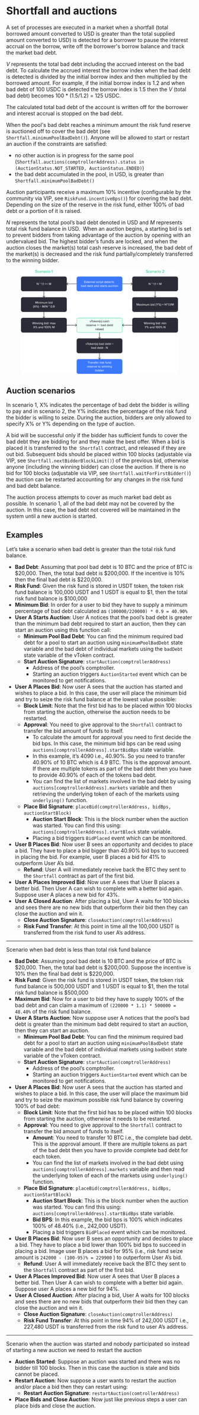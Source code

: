 # Shortfall and auctions

A set of processes are executed in a market when a shortfall (total borrowed amount converted to USD is greater than the total supplied amount converted to USD) is detected for a borrower to pause the interest accrual on the borrow, write off the borrower's borrow balance and track the market bad debt.

*V* represents the total bad debt including the accrued interest on the bad debt. To calculate the accrued interest the borrow index when the bad debt is detected is divided by the initial borrow index and then multiplied by the borrowed amount. For example, if the initial borrow index is 1.2 and when bad debt of 100 USDC is detected the borrow index is 1.5 then the *V* (total bad debt) becomes 100 * (1.5/1.2) = 125 USDC.

The calculated total bad debt of the account is written off for the borrower and interest accrual is stopped on the bad debt.

When the pool's bad debt reaches a minimum amount the risk fund reserve is auctioned off to cover the bad debt (see `Shortfall.minimumPoolBadDebt()`). Anyone will be allowed to start or restart an auction if the constraints are satisfied:

- no other auction is in progress for the same pool (`Shortfall.auctions(comptrollerAddress).status in (AuctionStatus.NOT_STARTED, AuctionStatus.ENDED)`)
- the bad debt accumulated in the pool, in USD, is greater than `Shortfall.minimumPoolBadDebt()`

Auction participants receive a maximum 10% incentive (configurable by the community via VIP, see `RiskFund.incentiveBps()`) for covering the bad debt. Depending on the size of the reserve in the risk fund, either 100% of bad debt or a portion of it is raised.

*N* represents the total pool’s bad debt denoted in USD and *M* represents total risk fund balance in USD.  When an auction begins, a starting bid is set to prevent bidders from taking advantage of the auction by opening with an undervalued bid. The highest bidder’s funds are locked, and when the auction closes the market(s) total cash reserve is increased, the bad debt of the market(s) is decreased and the risk fund partially/completely transferred to the winning bidder.

<figure><img src="../../.gitbook/assets/auctions.png" alt="Auction scenarios"><figcaption></figcaption></figure>

## Auction scenarios

In scenario 1, X% indicates the percentage of bad debt the bidder is willing to pay and in scenario 2, the Y% indicates the percentage of the risk fund the bidder is willing to seize. During the auction, bidders are only allowed to specify X% or Y% depending on the type of auction.

A bid will be successful only if the bidder has sufficient funds to cover the bad debt they are bidding for and they make the best offer. When a bid is placed it is transferred to the  `Shortfall` contract, and released if they are out bid. Subsequent bids should be placed within 100 blocks (adjustable via VIP, see `Shortfall.nextBidderBlockLimit()`) of the previous bid, otherwise anyone (including the winning bidder) can close the auction. If there is no bid for 100 blocks (adjustable via VIP, see `Shortfall.waitForFirstBidder()`) the auction can be restarted accounting for any changes in the risk fund and bad debt balance.

The auction process attempts to cover as much market bad debt as possible. In scenario 1, all of the bad debt may not be covered by the auction. In this case, the bad debt not covered will be maintained in the system until a new auction is started.

## Examples

Let’s take a scenario when bad debt is greater than the total risk fund balance.

- **Bad Debt**: Assuming that pool bad debt is 10 BTC and the price of BTC is $20,000. Then, the total bad debt is $200,000. If the incentive is 10% then the final bad debt is $220,000.
- **Risk Fund**: Given the risk fund is stored in USDT token, the token risk fund balance is 100,000 USDT and 1 USDT is equal to $1, then the total risk fund balance is $100,000
- **Minimum Bid**: In order for a user to bid they have to supply a minimum percentage of bad debt calculated as `(100000/220000) * 0.9 = 40.90%`
- **User A Starts Auction**: User A notices that the pool’s bad debt is greater than the minimum bad debt required to start an auction, then they can start an auction using this function call:
    - **Minimum Pool Bad Debt**: You can find the minimum required bad debt for a pool to start an auction using `minimumPoolBadDebt` state variable and the bad debt of individual markets using the `badDebt` state variable of the vToken contract.
    - **Start Auction Signature**: `startAuction(comptrollerAddress)`
        - Address of the pool’s comptroller.
        - Starting an auction triggers `AuctionStarted` event which can be monitored to get notifications.
- **User A Places Bid**: Now user A sees that the auction has started and wishes to place a bid. In this case, the user will place the minimum bid and try to seize the risk fund balance at the lowest value possible:
    - **Block Limit**: Note that the first bid has to be placed within 100 blocks from starting the auction, otherwise the auction needs to be restarted.
    - **Approval**: You need to give approval to the `Shortfall` contract to transfer the bid amount of funds to itself.
        - To calculate the amount for approval you need to first decide the bid bps. In this case, the minimum bid bps can be read using `auctions[comptrollerAddress].startBidBps` state variable.
        - In this example, it’s 4090 i.e., 40.90%. So you need to transfer 40.90% of 10 BTC which is 4.9 BTC. This is the approval amount. If there are multiple tokens as part of the bad debt then you have to provide 40.90% of each of the tokens bad debt.
        - You can find the list of markets involved in the bad debt by using `auctions[comptrollerAddress].markets` variable and then retrieving the underlying token of each of the markets using `underlying()` function.
    - **Place Bid Signature**: `placeBid(comptrollerAddress, bidBps, auctionStartBlock)`
        - **Auction Start Block**: This is the block number when the auction was started. You can find this using: `auctions[comptrollerAddress].startBlock` state variable.
        - Placing a bid triggers `BidPlaced` event which can be monitored.
- **User B Places Bid**: Now user B sees an opportunity and decides to place a bid. They have to place a bid bigger than 40.90% bid bps to succeed in placing the bid. For example, user B places a bid for 41% to outperform User A’s bid.
    - **Refund**: User A will immediately receive back the BTC they sent to the `Shortfall` contract as part of the first bid.
- **User A Places Improved Bid**: Now user A sees that User B places a better bid. Then User A can wish to complete with a better bid again. Suppose user A places a new bid for 43%.
- **User A Closed Auction**: After placing a bid, User A waits for 100 blocks and sees there are no new bids that outperform their bid then they can close the auction and win it.
    - **Close Auction Signature**: `closeAuction(comptrollerAddress)`
    - **Risk Fund Transfer**: At this point in time all the 100,000 USDT is transferred from the risk fund to user A’s address.

---

Scenario when bad debt is less than total risk fund balance
- **Bad Debt**:  Assuming pool bad debt is 10 BTC and the price of BTC is $20,000. Then, the total bad debt is $200,000. Suppose the incentive is 10% then the final bad debt is $220,000.
- **Risk Fund**: Given the risk fund is stored in USDT token, the token risk fund balance is 500,000 USDT and 1 USDT is equal to $1, then the total risk fund balance is $500,000
- **Maximum Bid**: Now for a user to bid they have to supply 100% of the bad debt and can claim a maximum of `(220000 * 1.1) * 500000 = 48.40%`  of the risk fund balance.
- **User A Starts Auction**: Now suppose user A notices that the pool’s bad debt is greater than the minimum bad debt required to start an auction, then they can start an auction.
    - **Minimum Pool Bad Debt**: You can find the minimum required bad debt for a pool to start an auction using `minimumPoolBadDebt` state variable and the bad debt of individual markets using `badDebt` state variable of the vToken contract.
    - **Start Auction Signature**: `startAuction(comptrollerAddress)`
        - Address of the pool’s comptroller.
        - Starting an auction triggers `AuctionStarted` event which can be monitored to get notifications.
- **User A Places Bid**: Now user A sees that the auction has started and wishes to place a bid. In this case, the user will place the maximum bid and try to seize the maximum possible risk fund balance by covering 100% of bad debt:
    - **Block Limit**: Note that the first bid has to be placed within 100 blocks from starting the auction, otherwise it needs to be restarted.
    - **Approval**: You need to give approval to the `Shortfall` contract to transfer the bid amount of funds to itself.
        - **Amount**: You need to transfer 10 BTC i.e., the complete bad debt. This is the approval amount. If there are multiple tokens as part of the bad debt then you have to provide complete bad debt for each token.
        - You can find the list of markets involved in the bad debt using `auctions[comptrollerAddress].markets` variable and then read the underlying token of each of the markets using `underlying()` function.
    - **Place Bid Signature**: `placeBid(comptrollerAddress, bidBps, auctionStartBlock)`
        - **Auction Start Block**: This is the block number when the auction was started. You can find this using: `auctions[comptrollerAddress].startBidBps` state variable.
        - **Bid BPS**: In this example, the bid bps is 100% which indicates 100% of 48.40% (i.e., 242,000 USDT).
        - Placing a bid triggers `BidPlaced` event which can be monitored.
- **User B Places Bid**: Now user B sees an opportunity and decides to place a bid. They have to place a bid lower than 100% bid bps to succeed in placing a bid. Image user B places a bid for 95% (i.e., risk fund seize amount is `242000 - (100-95)% = 229900` ) to outperform User A’s bid.
    - **Refund**: User A will immediately receive back the BTC they sent to the `Shortfall` contract as part of the first bid.
- **User A Places Improved Bid**: Now user A sees that User B places a better bid. Then User A can wish to complete with a better bid again. Suppose user A places a new bid for 94%.
- **User A Closed Auction**: After placing a bid, User A waits for 100 blocks and sees there are no new bids that outperform their bid then they can close the auction and win it.
    - **Close Auction Signature**: `closeAuction(comptrollerAddress)`
    - **Risk Fund Transfer**: At this point in time 94% of 242,000 USDT i.e., 227,480 USDT is transferred from the risk fund to user A’s address.

---

Scenario when the auction was started and nobody participated so instead of starting a new auction we need to restart the auction
- **Auction Started**: Suppose an auction was started and there was no bidder till 100 blocks. Then in this case the auction is stale and bids cannot be placed.
- **Restart Auction**: Now suppose a user wants to restart the auction and/or place a bid then they can restart using:
    - **Restart Auction Signature**: `restartAuction(comtrollerAddress)`
- **Place Bids and Close Auction**: Now just like previous steps a user can place bids and close the auction.
